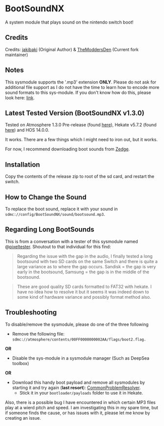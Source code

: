 # BootSoundNX

A system module that plays sound on the nintendo switch boot!

## Credits

Credits: [jakibaki](https://github.com/jakibaki) (Original Author) & [TheModdersDen](https://github.com/TheModdersDen) (Current fork maintainer)

## Notes

This sysmodule supports the '.mp3' extension **ONLY**. Please do not ask for additional file support as I do not have the time to learn how to encode more sound formats to this sys-module. If you don't know how do this, please look here: [link](https://gprivate.com/5ynap).

## Latest Tested Version (BootSoundNX v1.3.0)

Tested on Atmosphere 1.3.0 Pre-release (found [here](https://github.com/Atmosphere-NX/Atmosphere/releases/tag/1.3.0)), Hekate v5.7.2 (found [here](https://github.com/CTCaer/hekate/releases/tag/v5.7.2)) and HOS 14.0.0.

It works. There are a few things which I might need to iron out, but it works.

For now, I recommend downloading boot sounds from [Zedge](https://www.zedge.net/ringtones-and-wallpapers).

## Installation

Copy the contents of the release zip to root of the sd card, and restart the switch.

## How to Change the Sound

To replace the boot sound, replace it with your sound in ```sdmc://config/BootSoundNX/sound/bootsound.mp3```.

## Regarding Long BootSounds

This is from a conversation with a tester of this sysmodule named @[pixeltester](https://github.com/pixeltester). Shoutout to that individual for this find:

> Regarding the issue with the gap in the audio, I finally tested a long bootsound with two SD cards on the same Switch and there is quite a large variance as to where the gap occurs. Sandisk = the gap is very early in the bootsound, Samsung = the gap is in the middle of the bootsound.

> These are good quality SD cards formatted to FAT32 with hekate. I have no idea how to resolve it but it seems it was indeed down to some kind of hardware variance and possibly format method also.

## Troubleshooting

To disable/remove the sysmodule, please do one of the three following

- Remove the following file: ```sdmc://atmosphere/contents/00FF0000000002AA/flags/boot2.flag.```

**OR**

- Disable the sys-module in a sysmodule manager (Such as DeepSea toolbox)

**OR**

- Download this handy boot payload and remove all sysmodules by starting it and try again (**last resort**): [CommonProblemResolver](https://github.com/Team-Neptune/CommonProblemResolver/releases).
  - Stick it in your ```bootloader/payloads``` folder to use it in Hekate.

Also, there is a possible bug I have encountered in which certain MP3 files play at a wierd pitch and speed. I am investigating this in my spare time, but if someone finds the cause, or has issues with it, please let me know by creating an issue.
